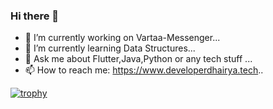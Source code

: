 ### Hi there 👋

- 🔭 I’m currently working on Vartaa-Messenger...
- 🌱 I’m currently learning Data Structures...
- 💬 Ask me about Flutter,Java,Python or any tech stuff ...
- 📫 How to reach me: https://www.developerdhairya.tech..

[![trophy](https://github-profile-trophy.vercel.app/developerdhairya=ryo-ma)](https://github.com/ryo-ma/github-profile-trophy)

